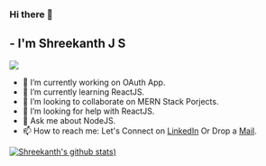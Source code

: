 ### Hi there 👋

## - I'm Shreekanth J S
![](https://komarev.com/ghpvc/?username=shreekanthsenthil&color=blueviolet)

- 🔭 I’m currently working on OAuth App.
- 🌱 I’m currently learning ReactJS.
- 👯 I’m looking to collaborate on MERN Stack Porjects.
- 🤔 I’m looking for help with ReactJS.
- 💬 Ask me about NodeJS.
- 📫 How to reach me: Let's Connect on [LinkedIn](https://www.linkedin.com/in/shreekanthjs/) Or Drop a [Mail](mailto:shreekanthsenthil@gmail.com).

[![Shreekanth's github stats](https://github-readme-stats.vercel.app/api?username=shreekanthsenthil&theme=dracula&show_icons=true))](https://github.com/anuraghazra/github-readme-stats)
